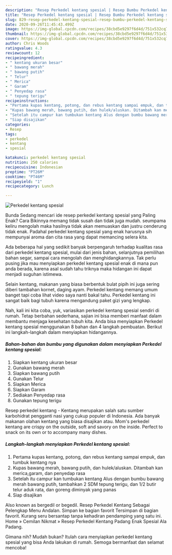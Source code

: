 ```yaml
---
description: "Resep Perkedel kentang spesial | Resep Bumbu Perkedel kentang spesial Yang Enak Banget"
title: "Resep Perkedel kentang spesial | Resep Bumbu Perkedel kentang spesial Yang Enak Banget"
slug: 829-resep-perkedel-kentang-spesial-resep-bumbu-perkedel-kentang-spesial-yang-enak-banget
date: 2020-09-26T11:45:43.499Z
image: https://img-global.cpcdn.com/recipes/38cbd5e9297f6d4d/751x532cq70/perkedel-kentang-spesial-foto-resep-utama.jpg
thumbnail: https://img-global.cpcdn.com/recipes/38cbd5e9297f6d4d/751x532cq70/perkedel-kentang-spesial-foto-resep-utama.jpg
cover: https://img-global.cpcdn.com/recipes/38cbd5e9297f6d4d/751x532cq70/perkedel-kentang-spesial-foto-resep-utama.jpg
author: Chris Woods
ratingvalue: 4.3
reviewcount: 12
recipeingredient:
- " kentang ukuran besar"
- " bawang merah"
- " bawang putih"
- " Telur"
- " Merica"
- " Garam"
- " Penyedap rasa"
- " tepung terigu"
recipeinstructions:
- "Pertama kupas kentang, potong, dan rebus kentang sampai empuk, dan tumbuk kentang nya"
- "Kupas bawang merah, bawang putih, dan hulek/aluskan. Ditambah kan merica,garam, dan penyedap rasa"
- "Setelah itu campur kan tumbukan kentang Alus dengan bumbu bawang merah bawang putih, tambahkan 2 SDM tepung terigu, dan 1/2 butir telur aduk rata, dan goreng diminyak yang panas"
- "Siap disajikan"
categories:
- Resep
tags:
- perkedel
- kentang
- spesial

katakunci: perkedel kentang spesial 
nutrition: 250 calories
recipecuisine: Indonesian
preptime: "PT26M"
cooktime: "PT46M"
recipeyield: "1"
recipecategory: Lunch

---
```



![Perkedel kentang spesial](https://img-global.cpcdn.com/recipes/38cbd5e9297f6d4d/751x532cq70/perkedel-kentang-spesial-foto-resep-utama.jpg)

Bunda Sedang mencari ide resep perkedel kentang spesial yang Paling Enak? Cara Bikinnya memang tidak susah dan tidak juga mudah. seumpama keliru mengolah maka hasilnya tidak akan memuaskan dan justru cenderung tidak enak. Padahal perkedel kentang spesial yang enak harusnya sih mempunyai aroma dan cita rasa yang dapat memancing selera kita.

Ada beberapa hal yang sedikit banyak berpengaruh terhadap kualitas rasa dari perkedel kentang spesial, mulai dari jenis bahan, selanjutnya pemilihan bahan segar, sampai cara mengolah dan menghidangkannya. Tak perlu pusing jika mau menyiapkan perkedel kentang spesial enak di mana pun anda berada, karena asal sudah tahu triknya maka hidangan ini dapat menjadi suguhan istimewa.

Selain kentang, makanan yang biasa berbentuk bulat pipih ini juga sering diberi tambahan kornet, daging ayam. Perkedel kentang memang umum banget tapi coba lihat video saya nanti bakal tahu. Perkedel kentang ini sangat baik bagi tubuh karena mengandung paket gizi yang lengkap.


Nah, kali ini kita coba, yuk, variasikan perkedel kentang spesial sendiri di rumah. Tetap berbahan sederhana, sajian ini bisa memberi manfaat dalam membantu menjaga kesehatan tubuh kita. Anda bisa menyiapkan Perkedel kentang spesial menggunakan 8 bahan dan 4 langkah pembuatan. Berikut ini langkah-langkah dalam menyiapkan hidangannya.

<!--inarticleads1-->

##### Bahan-bahan dan bumbu yang digunakan dalam menyiapkan Perkedel kentang spesial:

1. Siapkan  kentang ukuran besar
1. Gunakan  bawang merah
1. Siapkan  bawang putih
1. Gunakan  Telur
1. Siapkan  Merica
1. Siapkan  Garam
1. Sediakan  Penyedap rasa
1. Gunakan  tepung terigu


Resep perkedel kentang - Kentang merupakan salah satu sumber karbohidrat pengganti nasi yang cukup populer di Indonesia. Ada banyak makanan olahan kentang yang biasa disajikan atau. Mom&#39;s perkedel kentang are crispy on the outside, soft and savory on the inside. Perfect to snack on its own or to accompany many dishes. 

<!--inarticleads2-->

##### Langkah-langkah menyiapkan Perkedel kentang spesial:

1. Pertama kupas kentang, potong, dan rebus kentang sampai empuk, dan tumbuk kentang nya
1. Kupas bawang merah, bawang putih, dan hulek/aluskan. Ditambah kan merica,garam, dan penyedap rasa
1. Setelah itu campur kan tumbukan kentang Alus dengan bumbu bawang merah bawang putih, tambahkan 2 SDM tepung terigu, dan 1/2 butir telur aduk rata, dan goreng diminyak yang panas
1. Siap disajikan


Also known as bergedil or begedil. Resep Perkedel Kentang Sebagai Pelengkap Menu Andalan. Simpan ke bagian favorit Tersimpan di bagian favorit. Kurang seru bersantap tanpa kehadiran pendamping yang satu ini. Home » Cemilan Nikmat » Resep Perkedel Kentang Padang Enak Spesial Ala Padang. 

Gimana nih? Mudah bukan? Itulah cara menyiapkan perkedel kentang spesial yang bisa Anda lakukan di rumah. Semoga bermanfaat dan selamat mencoba!
